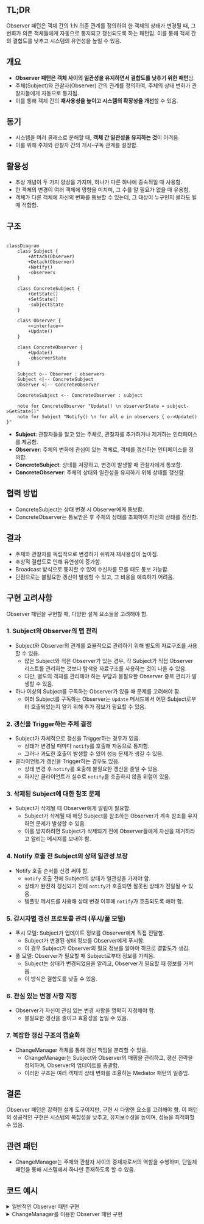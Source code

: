 ## TL;DR

Observer 패턴은 객체 간의 1:N 의존 관계를 정의하여 한 객체의 상태가 변경될 때, 그 변화가 의존 객체들에게 자동으로 통지되고 갱신되도록 하는 패턴임. 이를 통해 객체 간의 결합도를 낮추고 시스템의 유연성을 높일 수 있음.

## 개요

- **Observer 패턴은 객체 사이의 일관성을 유지하면서 결합도를 낮추기 위한 패턴**임.
- 주체(Subject)와 관찰자(Observer) 간의 관계를 정의하여, 주체의 상태 변화가 관찰자들에게 자동으로 통지됨.
- 이를 통해 객체 간의 **재사용성을 높이고 시스템의 확장성을 개선**할 수 있음.

## 동기

- 시스템을 여러 클래스로 분해할 때, **객체 간 일관성을 유지하는 것**이 어려움.
- 이를 위해 주체와 관찰자 간의 게시-구독 관계를 설정함.

## 활용성

- 추상 개념이 두 가지 양상을 가지며, 하나가 다른 하나에 종속적일 때 사용함.
- 한 객체의 변경이 여러 객체에 영향을 미치며, 그 수를 알 필요가 없을 때 유용함.
- 객체가 다른 객체에 자신의 변화를 통보할 수 있는데, 그 대상이 누구인지 몰라도 될 때 적합함.

## 구조

```mermaid

classDiagram
    class Subject {
        +Attach(Observer)
        +Detach(Observer)
        +Notify()
        -observers
    }

    class ConcreteSubject {
        +GetState()
        +SetState()
        -subjectState
    }

    class Observer {
        <<interface>>
        +Update()
    }

    class ConcreteObserver {
        +Update()
        -observerState
    }

    Subject o-- Observer : observers
    Subject <|-- ConcreteSubject
    Observer <|-- ConcreteObserver

    ConcreteSubject <-- ConcreteObserver : subject

    note for ConcreteObserver "Update() \n observerState = subject->GetState()"
    note for Subject "Notify() \n for all o in observers { o->Update() }"

```

- **Subject**: 관찰자들을 알고 있는 주체로, 관찰자를 추가하거나 제거하는 인터페이스를 제공함.
- **Observer**: 주체의 변화에 관심이 있는 객체로, 객체를 갱신하는 인터페이스를 정의함.
- **ConcreteSubject**: 상태를 저장하고, 변경이 발생할 때 관찰자에게 통보함.
- **ConcreteObserver**: 주체의 상태와 일관성을 유지하기 위해 상태를 갱신함.

## 협력 방법

- ConcreteSubject는 상태 변경 시 Observer에게 통보함.
- ConcreteObserver는 통보받은 후 주체의 상태를 조회하여 자신의 상태를 갱신함.

## 결과

- 주체와 관찰자를 독립적으로 변경하기 쉬워져 재사용성이 높아짐.
- 추상적 결합도로 인해 유연성이 증가함.
- Broadcast 방식으로 통지할 수 있어 수신자를 모를 때도 통보 가능함.
- 단점으로는 불필요한 갱신이 발생할 수 있고, 그 비용을 예측하기 어려움.

## 구현 고려사항

Observer 패턴을 구현할 때, 다양한 설계 요소들을 고려해야 함.

### 1. Subject와 Observer의 맵 관리

- Subject와 Observer의 관계를 효율적으로 관리하기 위해 별도의 자료구조를 사용할 수 있음.
    - 많은 Subject와 적은 Observer가 있는 경우, 각 Subject가 직접 Observer 리스트를 관리하는 것보다 탐색용 자료구조를 사용하는 것이 나을 수 있음.
    - 다만, 별도의 객체를 관리해야 하는 부담과 불필요한 Observer 중복 관리가 발생할 수 있음.
- 하나 이상의 Subject를 구독하는 Observer가 있을 때 문제를 고려해야 함.
    - 여러 Subject를 구독하는 Observer는 `Update` 메서드에서 어떤 Subject로부터 호출되었는지 알기 위해 추가 정보가 필요할 수 있음.

### 2. 갱신을 Trigger하는 주체 결정

- Subject가 자체적으로 갱신을 Trigger하는 경우가 있음.
    - 상태가 변경될 때마다 `notify`를 호출해 자동으로 통지함.
    - 그러나 과도한 호출이 발생할 수 있어 성능 문제가 생길 수 있음.
- 클라이언트가 갱신을 Trigger하는 경우도 있음.
    - 상태 변경 후 `notify`를 호출해 불필요한 갱신을 줄일 수 있음.
    - 하지만 클라이언트가 실수로 `notify`를 호출하지 않을 위험이 있음.

### 3. 삭제된 Subject에 대한 참조 문제

- Subject가 삭제될 때 Observer에게 알림이 필요함.
    - Subject가 삭제될 때 해당 Subject를 참조하는 Observer가 계속 참조를 유지하면 문제가 발생할 수 있음.
    - 이를 방지하려면 Subject가 삭제되기 전에 Observer들에게 자신을 제거하라고 알리는 메시지를 보내야 함.

### 4. Notify 호출 전 Subject의 상태 일관성 보장

- Notify 호출 순서를 신경 써야 함.
    - `notify` 호출 전에 Subject의 상태가 일관성을 가져야 함.
    - 상태가 완전히 갱신되기 전에 `notify`가 호출되면 잘못된 상태가 전달될 수 있음.
    - 템플릿 메서드를 사용해 상태 변경 이후에 `notify`가 호출되도록 해야 함.

### 5. 감시자별 갱신 프로토콜 관리 (푸시/풀 모델)

- 푸시 모델: Subject가 업데이트 정보를 Observer에게 직접 전달함.
    - Subject가 변경된 상태 정보를 Observer에게 푸시함.
    - 이 경우 Subject가 Observer의 필요 정보를 알아야 하므로 결합도가 생김.
- 풀 모델: Observer가 필요할 때 Subject로부터 정보를 가져옴.
    - Subject는 상태가 변경되었음을 알리고, Observer가 필요할 때 정보를 가져옴.
    - 이 방식은 결합도를 낮출 수 있음.

### 6. 관심 있는 변경 사항 지정

- Observer가 자신이 관심 있는 변경 사항을 명확히 지정해야 함.
    - 불필요한 갱신을 줄이고 효율성을 높일 수 있음.

### 7. 복잡한 갱신 구조의 캡슐화

- ChangeManager 객체를 통해 갱신 책임을 분리할 수 있음.
    - ChangeManager는 Subject와 Observer의 매핑을 관리하고, 갱신 전략을 정의하며, Observer의 업데이트를 총괄함.
    - 이러한 구조는 여러 객체의 상태 변화를 조율하는 Mediator 패턴의 일종임.

## 결론

Observer 패턴은 강력한 설계 도구이지만, 구현 시 다양한 요소를 고려해야 함. 이 패턴의 성공적인 구현은 시스템의 복잡성을 낮추고, 유지보수성을 높이며, 성능을 최적화할 수 있음.

## 관련 패턴

- ChangeManager는 주체와 관찰자 사이의 중재자로서의 역할을 수행하며, 단일체 패턴을 통해 시스템에서 하나만 존재하도록 할 수 있음.

## 코드 예시

<details>
<summary>일반적인 Observer 패턴 구현</summary>

```python
from abc import ABC, abstractmethod

# Observer 인터페이스
class Observer(ABC):
    @abstractmethod
    def update(self, subject):
        pass

# Subject 클래스
class Subject:
    def __init__(self):
        self._observers = []
        self._state = None

    def attach(self, observer: Observer):
        self._observers.append(observer)

    def detach(self, observer: Observer):
        self._observers.remove(observer)

    def notify(self):
        for observer in self._observers:
            observer.update(self)

    def set_state(self, state):
        self._state = state
        self.notify()

    def get_state(self):
        return self._state

# ConcreteObserver 구현
class ConcreteObserver(Observer):
    def __init__(self, name):
        self._name = name
        self._observer_state = None

    def update(self, subject: Subject):
        self._observer_state = subject.get_state()
        print(f"Observer {self._name} updated with state: {self._observer_state}")

# 사용 예시
subject = Subject()
observer1 = ConcreteObserver("Observer 1")
observer2 = ConcreteObserver("Observer 2")

subject.attach(observer1)
subject.attach(observer2)

subject.set_state("State 1")
subject.set_state("State 2")
```

</details>

<details>
<summary>ChangeManager를 이용한 Observer 패턴 구현</summary>

```python
from abc import ABC, abstractmethod

# Observer 인터페이스
class Observer(ABC):
    @abstractmethod
    def update(self, subject):
        pass

# Subject 클래스
class Subject:
    def __init__(self):
        self._state = None

    def set_state(self, state):
        self._state = state
        ChangeManager.notify(self)

    def get_state(self):
        return self._state

# ConcreteObserver 구현
class ConcreteObserver(Observer):
    def __init__(self, name):
        self._name = name
        self._observer_state = None

    def update(self, subject: Subject):
        self._observer_state = subject.get_state()
        print(f"Observer {self._name} updated with state: {self._observer_state}")

# ChangeManager 클래스
class ChangeManager:
    _observers = {}

    @classmethod
    def register(cls, subject: Subject, observer: Observer):
        if subject not in cls._observers:
            cls._observers[subject] = []
        cls._observers[subject].append(observer)

    @classmethod
    def unregister(cls, subject: Subject, observer: Observer):
        if subject in cls._observers:
            cls._observers[subject].remove(observer)

    @classmethod
    def notify(cls, subject: Subject):
        if subject in cls._observers:
            for observer in cls._observers[subject]:
                observer.update(subject)

# 사용 예시
subject1 = Subject()
subject2 = Subject()

observer1 = ConcreteObserver("Observer 1")
observer2 = ConcreteObserver("Observer 2")

ChangeManager.register(subject1, observer1)
ChangeManager.register(subject1, observer2)
ChangeManager.register(subject2, observer2)

subject1.set_state("Subject 1 - State A")
subject2.set_state("Subject 2 - State B")
```

</deatils>
